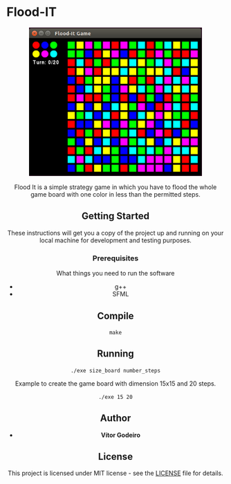 # Flood-IT
<p align="center">
  <img src="https://github.com/vitorgodeiro/Flood-IT/blob/master/flood-it.png" width="400"><center>
 </p>
Flood It is a simple strategy game in which you have to flood the whole game board with one color in less than the permitted steps.

## Getting Started

These instructions will get you a copy of the project up and running on your local machine for development and testing purposes. 

### Prerequisites

What things you need to run the software 


* g++
* SFML


## Compile

```
make
```

## Running 

```
./exe size_board number_steps
```
Example to create the game board with dimension 15x15 and 20 steps.

```
./exe 15 20
```

## Author

* **Vítor Godeiro**

## License
This project is licensed under MIT license - see the [LICENSE](LICENSE) file for details.
